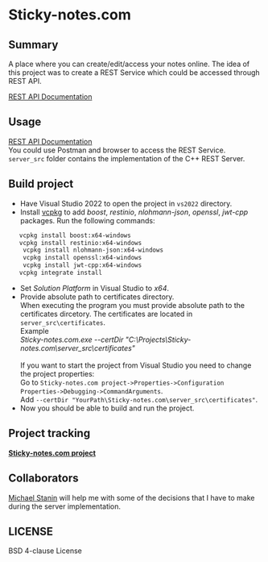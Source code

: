 # Sticky-notes.com 

## Summary
A place where you can create/edit/access your notes online.
The idea of this project was to create a REST Service which could be accessed through REST API.

[REST API Documentation](https://github.com/aivaraleksiev/Sticky-notes.com/blob/main/REST%20API%20documentation.md)

## Usage
[REST API Documentation](https://github.com/aivaraleksiev/Sticky-notes.com/blob/main/REST%20API%20documentation.md)<br>
You could use Postman and browser to access the REST Service.
`server_src` folder contains the implementation of the C++ REST Server.

## Build project

- Have Visual Studio 2022 to open the project in `vs2022` directory.
- Install [vcpkg](https://github.com/Microsoft/vcpkg) to add _boost_, _restinio_, _nlohmann-json_, _openssl_, _jwt-cpp_ packages. Run the following commands:
````sh
   vcpkg install boost:x64-windows
   vcpkg install restinio:x64-windows
	vcpkg install nlohmann-json:x64-windows
	vcpkg install openssl:x64-windows
	vcpkg install jwt-cpp:x64-windows
   vcpkg integrate install
````

- Set _Solution Platform_ in Visual Studio to _x64_. 
- Provide absolute path to certificates directory. <br>
  When executing the program you must provide absolute path to the certificates dircetory. The certificates are located in `server_src\certificates`.<br>
  Example<br>
  _Sticky-notes.com.exe --certDir "C:\Projects\Sticky-notes.com\server_src\certificates"_ <br><br>
  If you want to start the project from Visual Studio you need to change the project properties: <br>
  Go to `Sticky-notes.com project->Properties->Configuration Properties->Debugging->CommandArguments`.<br>
  Add `--certDir "YourPath\Sticky-notes.com\server_src\certificates"`.
- Now you should be able to build and run the project.

## Project tracking
[**Sticky-notes.com project**](https://github.com/aivaraleksiev/Sticky-notes.com/projects/1)

## Collaborators
[Michael Stanin](https://github.com/michael-stanin) will help me with some of the decisions that I have to make during the server implementation.

## LICENSE
BSD 4-clause License
